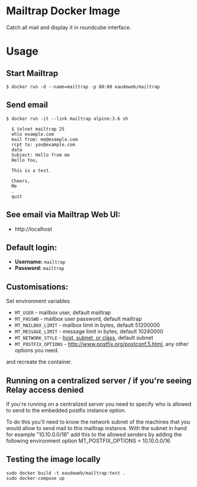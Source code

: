 # Mailtrap Docker Image

Catch all mail and display it in roundcube interface.

# Usage

## Start Mailtrap

    $ docker run -d --name=mailtrap -p 80:80 eaudeweb/mailtrap

## Send email

    $ docker run -it --link mailtrap alpine:3.6 sh

      $ telnet mailtrap 25
      ehlo example.com
      mail from: me@example.com
      rcpt to: you@example.com
      data
      Subject: Hello from me
      Hello You,

      This is a test.

      Cheers,
      Me
      .
      quit

## See email via Mailtrap Web UI:

* http://localhost

## Default login:

* **Username:** `mailtrap`
* **Password:** `mailtrap`

## Customisations:

Set environment variables

* `MT_USER` - mailbox user, default mailtrap
* `MT_PASSWD` - mailbox user password, default mailtrap
* `MT_MAILBOX_LIMIT` - mailbox limit in bytes, default 51200000
* `MT_MESSAGE_LIMIT` - message limit in bytes, default 10240000
* `MT_NETWORK_STYLE` - [host, subnet, or class](http://www.postfix.org/postconf.5.html#mynetworks_style), default subnet
* `MT_POSTFIX_OPTIONS` - http://www.postfix.org/postconf.5.html, any other options you need.

and recreate the container.

## Running on a centralized server / if you're seeing Relay access denied
If you're running on a centralized server you need to specify who is allowed to send to the embedded postfix instance option.

To do this you'll need to know the network subnet of the machines that you would allow to send mail to this mailtrap instance.  With the subnet in hand for example "10.10.0.0/16"  add this to the allowed senders by adding the following environment option
    MT_POSTFIX_OPTIONS = 10.10.0.0/16


## Testing the image locally

```
sudo docker build -t eaudeweb/mailtrap:test .
sudo docker-compose up
```
